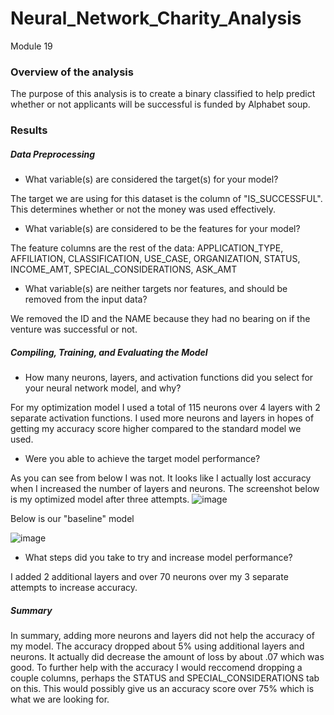 # Neural_Network_Charity_Analysis
Module 19

### Overview of the analysis 

The purpose of this analysis is to create a binary classified to help predict whether or not applicants will be
successful is funded by Alphabet soup.

### Results

##### Data Preprocessing

- What variable(s) are considered the target(s) for your model? 

The target we are using for this dataset is the column of "IS_SUCCESSFUL".  This
determines whether or not the money was used effectively.  
- What variable(s) are considered to be the features for your model? 

The feature columns are the rest of the data: APPLICATION_TYPE,
AFFILIATION, CLASSIFICATION, USE_CASE, ORGANIZATION, STATUS, INCOME_AMT, SPECIAL_CONSIDERATIONS, 
ASK_AMT
- What variable(s) are neither targets nor features, and should be removed from the input data? 

We removed the ID and the NAME because they had no
bearing on if the venture was successful or not.

##### Compiling, Training, and Evaluating the Model

- How many neurons, layers, and activation functions did you select for your neural network model, and why? 

For my optimization model I used a total of 115 neurons over 4 layers with 2 separate activation functions.  I used more neurons and layers in hopes of getting my accuracy score higher compared to the standard model we used.
- Were you able to achieve the target model performance? 

As you can see from below I was not.  It looks like I actually lost accuracy when I increased the number of layers and neurons.  The screenshot below is my optimized model after three attempts.
![image](https://user-images.githubusercontent.com/108240844/201556288-95addb49-d18e-4d8d-b6d8-d573cd2baf84.png)

Below is our "baseline" model

![image](https://user-images.githubusercontent.com/108240844/201556325-0f448ce6-6b6a-4f6b-8374-871a7ccedbb5.png)


- What steps did you take to try and increase model performance? 

I added 2 additional layers and over 70 neurons over my 3 separate attempts to increase accuracy.

##### Summary

In summary, adding more neurons and layers did not help the accuracy of my model.  The accuracy dropped about 5% using additional layers and neurons.  It actually did decrease the amount of loss by about .07 which was good.  To further help with the accuracy I would reccomend dropping a couple columns, perhaps the STATUS and SPECIAL_CONSIDERATIONS tab on this.  This would possibly give us an accuracy score over 75% which is what we are looking for. 

